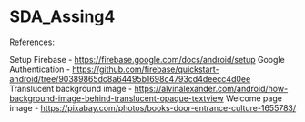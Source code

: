 # SDA_Assing4

References:

Setup Firebase - https://firebase.google.com/docs/android/setup
Google Authentication - https://github.com/firebase/quickstart-android/tree/90389865dc8a64495b1698c4793cd4deecc4d0ee
Translucent background image - https://alvinalexander.com/android/how-background-image-behind-translucent-opaque-textview
Welcome page image - https://pixabay.com/photos/books-door-entrance-culture-1655783/